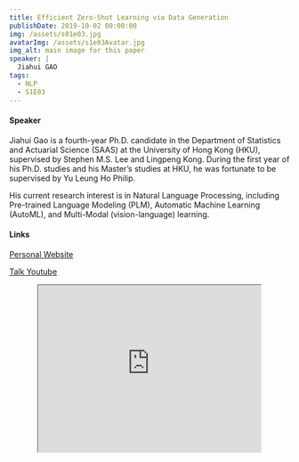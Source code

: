 ```yaml
---
title: Efficient Zero-Shot Learning via Data Generation
publishDate: 2019-10-02 00:00:00
img: /assets/s01e03.jpg
avatarImg: /assets/s1e03Avatar.jpg
img_alt: main image for this paper
speaker: |
  Jiahui GAO
tags:
  - NLP
  - S1E03
---
```


#### Speaker

Jiahui Gao is a fourth-year Ph.D. candidate in the Department of Statistics and Actuarial Science (SAAS) at the University of Hong Kong (HKU), supervised by Stephen M.S. Lee and Lingpeng Kong. During the first year of his Ph.D. studies and his Master’s studies at HKU, he was fortunate to be supervised by Yu Leung Ho Philip.

His current research interest is in Natural Language Processing, including Pre-trained Language Modeling (PLM), Automatic Machine Learning (AutoML), and Multi-Modal (vision-language) learning.

#### Links

[Personal Website](https://sumilergao.github.io/jiahuig.hku/)

[Talk Youtube](https://youtu.be/1z3D3NStefw)

<iframe width="400" height="300"
src="https://www.youtube.com/embed/1z3D3NStefw" style="display: block; margin: 0 auto;">
</iframe>
